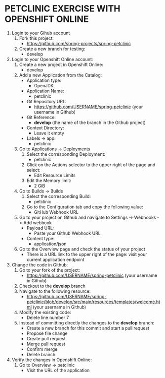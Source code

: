 # PETCLINIC EXERCISE WITH OPENSHIFT ONLINE

1. Login to your Gihub account
    1. Fork this project:
        - https://github.com/spring-projects/spring-petclinic
    1. Create a new branch for testing:
        - develop
1. Login to your Openshift Online account:
    1. Create a new project in Openshift Online:
        - develop
    1. Add a new Application from the Catalog:
        - Application type:
            - OpenJDK
        - Application Name: 
            - petclinic
        - Git Repository URL: 
            - https://github.com/USERNAME/spring-petclinic (your username in Github)
        - Git Reference:
            - **develop** (the name of the branch in the Github project)
        - Context Directory:
            - Leave it empty
         - Labels -> app:
            - petclinic
    1. Go to Applications -> Deployments
        1. Select the corresponding Deployment:
            - petclinic
        1. Click on the Actions selector to the upper right of the page and select:
            - Edit Resource Limits
        1. Edit the Memory limit:
            - 2 GiB        
    1. Go to Builds -> Builds
        1. Select the corresponding Build:
            - petclinic
        1. Go to the Configuration tab and copy the following value:
            - GitHub Webhook URL
    1. Go to your project on Github and navigate to Settings -> Webhooks -> Add webhook
        - Payload URL:
            - Paste your Github Webhook URL
        - Content type:
            - application/json
    1. Go to the Overview page and check the status of your project
        - There is a URL link to the upper right of the page: visit your current application endpoint
1. Change the code in Github:
    1. Go to your fork of the project:
        - https://github.com/USERNAME/spring-petclinic (your username in Github)
    1. Checkout to the **develop** branch
    1. Navigate to the following resource:
        - https://github.com/USERNAME/spring-petclinic/blob/develop/src/main/resources/templates/welcome.html (your username in Github)
    1. Modify the existing code:
        - Delete line number 7
    1. Instead of committing directly the changes to the **develop** branch:
        - Create a new branch for this commit and start a pull request
        - Propose file change
        - Create pull request
        - Merge pull request
        - Confirm merge
        - Delete branch
1. Verify the changes in Openshift Online:
    1. Go to Overview -> petclinic
        - Visit the URL of the application
